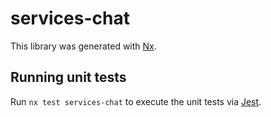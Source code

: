 # services-chat

This library was generated with [Nx](https://nx.dev).

## Running unit tests

Run `nx test services-chat` to execute the unit tests via [Jest](https://jestjs.io).
